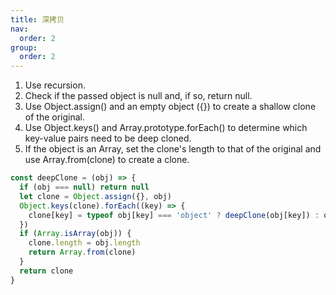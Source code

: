 ```yaml
---
title: 深拷贝
nav:
  order: 2
group:
  order: 2
---
```


1. Use recursion.
2. Check if the passed object is null and, if so, return null.
3. Use Object.assign() and an empty object ({}) to create a shallow clone of the original.
4. Use Object.keys() and Array.prototype.forEach() to determine which key-value pairs need to be deep cloned.
5. If the object is an Array, set the clone's length to that of the original and use Array.from(clone) to create a clone.

```js
const deepClone = (obj) => {
  if (obj === null) return null
  let clone = Object.assign({}, obj)
  Object.keys(clone).forEach((key) => {
    clone[key] = typeof obj[key] === 'object' ? deepClone(obj[key]) : obj[key]
  })
  if (Array.isArray(obj)) {
    clone.length = obj.length
    return Array.from(clone)
  }
  return clone
}
```
